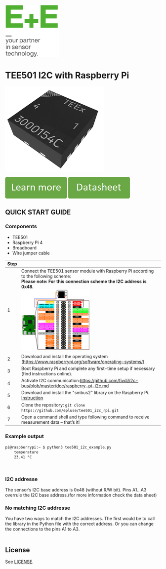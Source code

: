 [![E+E_Logo](./images/epluse-logo.png)](https://www.epluse.com/en/)

# TEE501 I2C with Raspberry Pi 


![TEE501](./images/TEE501.png) 


[![button1](./images/learn-more.png)](https://epluse.com/products/temperature-measurement/temperature-sensing-element/tee501/)   [![button2](./images/data-sheet.png)](https://www.epluse.com/fileadmin/data/product/tee501/datasheet_TEE501.pdf) 



## QUICK START GUIDE  

### Components 
- TEE501
- Raspberry Pi 4
- Breadboard 
- Wire jumper cable <br>

| Step |                                                                                                                                                             |
|------|-------------------------------------------------------------------------------------------------------------------------------------------------------------|
| 1    | Connect the TEE501 sensor module with Raspberry Pi according to the following scheme:<br>__Please note: For this connection scheme the I2C address is 0x48.__ <br>  [<img src="images/TEE501_rpi.png" width="50%"/>](images/TEE501_rpi.png)|
| 2    | Download and install the operating system (https://www.raspberrypi.org/software/operating-systems/).                                                            |
| 3    | Boot Raspberry Pi and complete any first-time setup if necessary (find instructions online).                                                                |
| 4    | Activate I2C communication:https://github.com/fivdi/i2c-bus/blob/master/doc/raspberry-pi-i2c.md                     |
| 5    | Download and install the "smbus2" library on the Raspberry Pi. [Instruction](https://pypi.org/project/smbus2/#:~:text=Installation%20instructions)            |
| 6    | Clone the repository: ```git clone https://github.com/epluse/tee501_i2c_rpi.git```  |
| 7    | Open a command shell and type following command to receive measurement data – that’s it! |


### Example output

```shell
pi@raspberrypi:~ $ python3 tee501_i2c_example.py
	temperature
	23.41 °C
```
<br>


### I2C addresse 
The sensor‘s I2C base address is 0x48 (without R/W bit). Pins A1...A3 overrule the I2C base address.(for more information check the data sheet) <br>
### No matching I2C addresse
You have two ways to match the I2C addresses. The first would be to call the library in the Python file with the correct address. Or you can change the connections to the pins A1 to A3.
<br> 
<br>

## License 
See [LICENSE](LICENSE).